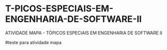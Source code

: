 # T-PICOS-ESPECIAIS-EM-ENGENHARIA-DE-SOFTWARE-II
ATIVIDADE MAPA - TÓPICOS ESPECIAIS EM ENGENHARIA DE SOFTWARE II

#teste para atividade mapa
